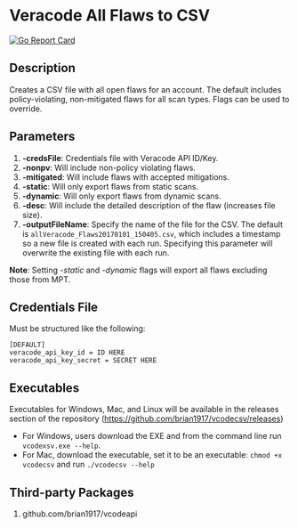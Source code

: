 # Veracode All Flaws to CSV
[![Go Report Card](https://goreportcard.com/badge/github.com/brian1917/vcodecsv)](https://goreportcard.com/report/github.com/brian1917/vcodecsv)

## Description
Creates a CSV file with all open flaws for an account. The default includes policy-violating, non-mitigated flaws for all scan types. Flags can be used to override.

## Parameters
1.  **-credsFile**: Credentials file with Veracode API ID/Key.
2. **-nonpv**: Will include non-policy violating flaws.
3. **-mitigated**: Will include flaws with accepted mitigations.
4. **-static**: Will only export flaws from static scans.
5. **-dynamic**: Will only export flaws from dynamic scans.
6. **-desc**: Will include the detailed description of the flaw (increases file size).
7. **-outputFileName**: Specify the name of the file for the CSV. The default is `allVeracode_Flaws20170101_150405.csv`, which includes a timestamp so a new file is created with each run. Specifying this parameter will overwrite the existing file with each run.

**Note**: Setting _-static_ and _-dynamic_ flags will export all flaws excluding those from MPT.

## Credentials File
Must be structured like the following:
```
[DEFAULT]
veracode_api_key_id = ID HERE
veracode_api_key_secret = SECRET HERE
```

## Executables
Executables for Windows, Mac, and Linux will be available in the releases section of the repository (https://github.com/brian1917/vcodecsv/releases)
* For Windows, users download the EXE and from the command line run `vcodexsv.exe --help`.
* For Mac, download the executable, set it to be an executable: `chmod +x vcodecsv` and run `./vcodecsv --help`

## Third-party Packages
1. github.com/brian1917/vcodeapi
